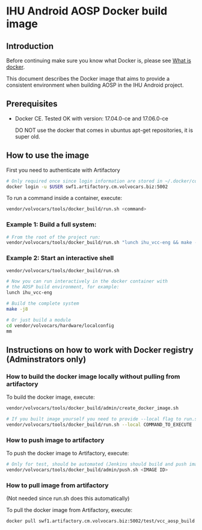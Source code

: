 # IHU Android AOSP Docker build image

## Introduction

Before continuing make sure you know what Docker is, please see
[What is docker](https://www.docker.com/what-docker).

This document describes the Docker image that aims to provide a consistent environment when building AOSP in the IHU Android project.

## Prerequisites

* Docker CE. Tested OK with version: 17.04.0-ce and 17.06.0-ce
  
  DO NOT use the docker that comes in ubuntus apt-get repositories, it is super old. 


## How to use the image

First you need to authenticate with Artifactory
```bash
# Only required once since login information are stored in ~/.docker/config.json
docker login -u $USER swf1.artifactory.cm.volvocars.biz:5002
```

To run a command inside a container, execute:

```bash
vendor/volvocars/tools/docker_build/run.sh <command>
```

### Example 1: Build a full system:

```bash
# From the root of the project run:
vendor/volvocars/tools/docker_build/run.sh "lunch ihu_vcc-eng && make -j8"
```

### Example 2: Start an interactive shell

```bash
vendor/volvocars/tools/docker_build/run.sh

# Now you can run interactively in the docker container with
# the AOSP build environment, for example:
lunch ihu_vcc-eng

# Build the complete system
make -j8

# Or just build a module
cd vendor/volvocars/hardware/localconfig
mm
```




## Instructions on how to work with Docker registry (Adminstrators only)

### How to build the docker image locally without pulling from artifactory

To build the docker image, execute:

```bash
vendor/volvocars/tools/docker_build/admin/create_docker_image.sh

# If you built image yourself you need to provide --local flag to run.sh to use latest instead of tagged
vendor/volvocars/tools/docker_build/run.sh --local COMMAND_TO_EXECUTE
```

### How to push image to artifactory 

To push the docker image to Artifactory, execute:
```bash
# Only for test, should be automated (Jenkins should build and push image to Artifactory)
vendor/volvocars/tools/docker_build/admin/push.sh <IMAGE ID>
```

### How to pull image from artifactory 
(Not needed since run.sh does this automatically)

To pull the docker image from Artifactory, execute:
```bash
docker pull swf1.artifactory.cm.volvocars.biz:5002/test/vcc_aosp_build[:NAME]
```
